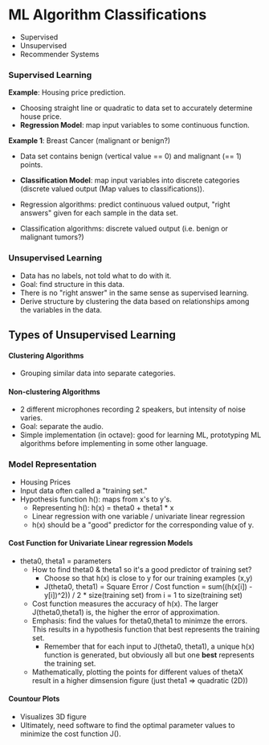 # ML Algorithm Classifications
* Supervised
* Unsupervised
* Recommender Systems    

### Supervised Learning

__Example__: Housing price prediction. 
* Choosing straight line or quadratic to data set to accurately determine house price.
* __Regression Model__: map input variables to some continuous function. 

__Example 1__: Breast Cancer (malignant or benign?)
* Data set contains benign (vertical value == 0) and malignant (== 1) points.
* __Classification Model__: map input variables into discrete categories (discrete valued output (Map values to classifications)).

* Regression algorithms: predict continuous valued output, "right answers"
  given for each sample in the data set.
* Classification algorithms: discrete valued output (i.e. benign or malignant
  tumors?)

### Unsupervised Learning
* Data has no labels, not told what to do with it. 
* Goal: find structure in this data.
* There is no "right answer" in the same sense as supervised learning. 
* Derive structure by clustering the data based on relationships among the
  variables in the data.

## Types of Unsupervised Learning
#### Clustering Algorithms
* Grouping similar data into separate categories.

#### Non-clustering Algorithms 
* 2 different microphones recording 2 speakers, but intensity of noise varies. 
* Goal: separate the audio.
* Simple implementation (in octave): good for learning ML, prototyping ML
  algorithms before implementing in some other language. 

### Model Representation 
* Housing Prices 
* Input data often called a "training set."
* Hypothesis function h(): maps from x's to y's.
  * Representing h(): h(x) = theta0 + theta1 * x
  * Linear regression with one variable / univariate linear regression 
  * h(x) should be a "good" predictor for the corresponding value of y.

#### Cost Function for Univariate Linear regression Models
* theta0, theta1 = parameters
  * How to find theta0 & theta1 so it's a good predictor of training set?
    * Choose so that h(x) is close to y for our training examples (x,y) 
    * J(theta0, theta1) = Square Error / Cost function = sum((h(x[i]) - y[i])^2)) / 2 \* size(training set) from i = 1 to size(training set)
  * Cost function measures the accuracy of h(x). The larger J(theta0,theta1)
    is, the higher the error of approximation. 
  * Emphasis: find the values for theta0,theta1 to minimze the errors. This
    results in a hypothesis function that best represents the training set.
    * Remember that for each input to J(theta0, theta1), a unique h(x) function
      is generated, but obviously all but one **best** represents the training
set.
  * Mathematically, plotting the points for different values of thetaX result
    in a higher dimsension figure (just theta1 => quadratic (2D))

#### Countour Plots  
* Visualizes 3D figure
* Ultimately, need software to find the optimal parameter values to minimize
  the cost function J().  
 
